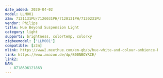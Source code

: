 ```yaml
---
date_added: 2020-04-02
model: LLM001
z2m: 7121131PU/7120031PH/7120131PH/7120231PU
vendor: Philips
title: Hue Beyond Suspension Light
category: light
supports: brightness, colortemp, colorxy
zigbeemodel: ['LLM001']
compatible: [z2m]
mlink: https://www2.meethue.com/en-gb/p/hue-white-and-colour-ambience-beyond-suspension-light/7120031PH
link: https://www.amazon.de/dp/B00NBOYRCE/
link2: 
EAN: 
  - 8718696121863
---
```


